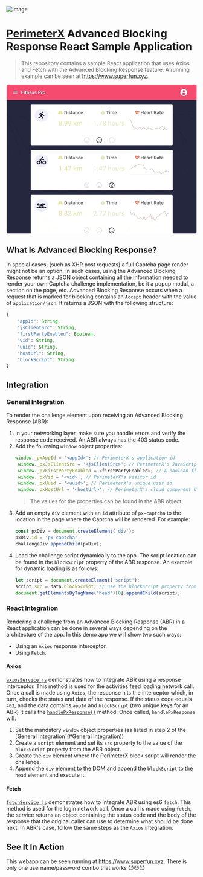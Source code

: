 ![image](https://storage.googleapis.com/perimeterx-logos/primary_logo_red_cropped.png)
# [PerimeterX](http://www.perimeterx.com) Advanced Blocking Response React Sample Application
> This repository contains a sample React application that uses Axios and Fetch with the Advanced Blocking Response feature. A running example can be seen at https://www.superfun.xyz.

![Superfun](./public/superfun.gif?raw=true)
## What Is Advanced Blocking Response?
In special cases, (such as XHR post requests) a full Captcha page render might not be an option. In such cases, using the Advanced Blocking Response returns a JSON object containing all the information needed to render your own Captcha challenge implementation, be it a popup modal, a section on the page, etc.
Advanced Blocking Response occurs when a request that is marked for blocking contains an `Accept` header with the value of `application/json`. It returns a JSON with the following structure:
```javascript
{
    "appId": String,
    "jsClientSrc": String,
    "firstPartyEnabled": Boolean,
    "vid": String,
    "uuid": String,
    "hostUrl": String,
    "blockScript": String
}
```
## Integration
### General Integration
To render the challenge element upon receiving an Advanced Blocking Response (ABR):
1. In your networking layer, make sure you handle errors and verify the response code received. An ABR always has the 403 status code.
2. Add the following `window` object properties:
    ```javascript
    window._pxAppId = '<appId>'; // PerimeterX's application id
     window._pxJsClientSrc = '<jsClientSrc>'; // PerimeterX's JavaScript sensor url
     window._pxFirstPartyEnabled = <firstPartyEnabled>; // A boolean flag indicating whether first party is enabled or not
     window._pxVid = '<vid>'; // PerimeterX's visitor id
     window._pxUuid = '<uuid>'; // PerimeterX's unique user id
     window._pxHostUrl = '<hostUrl>'; // PerimeterX's cloud component URL
    ```
    > The values for the properties can be found in the ABR object.
3. Add an empty `div` element with an `id` attribute of `px-captcha` to the location in the page where the Captcha will be rendered. For example:
    ```javascript
    const pxDiv = document.createElement('div');
    pxDiv.id = 'px-captcha';
    challengeDiv.appendChild(pxDiv);
    ```
4. Load the challenge script dynamically to the app. The script location can be found in the `blockScript` property of the ABR response. An example for dynamic loading is as follows:
    ```javascript
    let script = document.createElement('script');
    script.src = data.blockScript; // use the blockScript property from the Advanced Blocking Response result.
    document.getElementsByTagName('head')[0].appendChild(script);
    ```
### React Integration
Rendering a challenge from an Advanced Blocking Response (ABR) in a React application can be done in several ways depending on the architecture of the app. In this demo app we will show two such ways:
-   Using an `Axios` response interceptor.
-   Using `Fetch`.
#### Axios
[`axiosService.js`](https://github.com/PerimeterX/perimeterx-abr-react-demo-app/blob/master/src/services/axiosService.js) demonstrates how to integrate ABR using a response interceptor. This method is used for the activities feed loading network call. Once a call is made using `Axios`, the response hits the interceptor which, in turn, checks the status and data of the response. If the status code equals `403`, and the data contains `appId` and `blockScript` (two unique keys for an ABR) it calls the [`handlePxResponse()`](https://github.com/PerimeterX/perimeterx-abr-react-demo-app/blob/master/src/services/axiosService.js#L23) method.
Once called, `handlePxResponse` will:
1. Set the mandatory `window` object properties (as listed in step 2 of the [General Integration](#General Integration))
2. Create a `script` element and set its `src` property to the value of the `blockScript` property from the ABR object.
3. Create the `div` element where the PerimeterX block script will render the challenge.
4. Append the `div` element to the DOM and append the `blockScript` to the `head` element and execute it.
#### Fetch
[`fetchService.js`](https://github.com/PerimeterX/perimeterx-abr-react-demo-app/blob/master/src/services/FetchService.js) demonstrates how to integrate ABR using es6 `fetch`. This method is used for the login network call. Once a call is made using `fetch`, the service returns an object containing the status code and the body of the response that the original caller can use to determine what should be done next. In ABR's case, follow the same steps as the `Axios` integration.
## See It In Action
This webapp can be seen running at https://www.superfun.xyz.
There is only one username/password combo that works 😈😈😈

